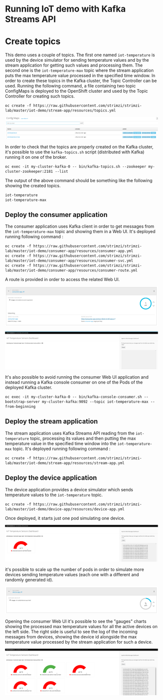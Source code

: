 # Running IoT demo with Kafka Streams API

# Create topics

This demo uses a couple of topics. The first one named `iot-temperature` is used by the device simulator for sending 
temperature values and by the stream application for getting such values and processing them. The second one is the 
`iot-temperature-max` topic where the stream application puts the max temperature value processed in the specified time 
window.
In order to create these topics in the Kafka cluster, the Topic Controller can be used. Running the following command, a 
file containing two topic ConfigMaps is deployed to the OpenShift cluster and used by the Topic Controller for creating 
such topics.

```
oc create -f https://raw.githubusercontent.com/strimzi/strimzi-lab/master/iot-demo/stream-app/resources/topics.yml
```

![topics](../iot-demo/images/topics.png)

In order to check that the topics are properly created on the Kafka cluster, it's possible to use the `kafka-topics.sh` script 
(distributed with Kafka) running it on one of the broker.

```
oc exec -it my-cluster-kafka-0 -- bin/kafka-topics.sh --zookeeper my-cluster-zookeeper:2181 --list
```

The output of the above command should be something like the following showing the created topics.

```
iot-temperature
iot-temperature-max
```

## Deploy the consumer application

The consumer application uses Kafka client in order to get messages from the `iot-temperature-max` topic and showing them 
in a Web UI.
It's deployed running following command :

```
oc create -f https://raw.githubusercontent.com/strimzi/strimzi-lab/master/iot-demo/consumer-app/resources/consumer-app.yml
oc create -f https://raw.githubusercontent.com/strimzi/strimzi-lab/master/iot-demo/consumer-app/resources/consumer-svc.yml
oc create -f https://raw.githubusercontent.com/strimzi/strimzi-lab/master/iot-demo/consumer-app/resources/consumer-route.yml
```

A route is provided in order to access the related Web UI.

![route](../iot-demo/images/route.png)

![web ui](../iot-demo/images/web_ui.png)

It's also possible to avoid running the consumer Web UI application and instead running a Kafka console consumer on one 
of the Pods of the deployed Kafka cluster.

```
oc exec -it my-cluster-kafka-0 -- bin/kafka-console-consumer.sh --bootstrap-server my-cluster-kafka:9092 --topic iot-temperature-max --from-beginning
```

## Deploy the stream application

The stream application uses Kafka Streams API reading from the `iot-temperature` topic, processing its values and then 
putting the max temperature value in the specified time window into the `iot-temperature-max` topic.
It's deployed running following command :

```
oc create -f https://raw.githubusercontent.com/strimzi/strimzi-lab/master/iot-demo/stream-app/resources/stream-app.yml
```

## Deploy the device application

The device application provides a device simulator which sends temperature values to the `iot-temperature` topic.

```
oc create -f https://raw.githubusercontent.com/strimzi/strimzi-lab/master/iot-demo/device-app/resources/device-app.yml
```

Once deployed, it starts just one pod simulating one device.

![one device gauge](../iot-demo/images/one_device_gauge.png)

it's possible to scale up the number of pods in order to simulate more devices sending temperature values (each one with 
a different and randomly generated id).

![scale up device](../iot-demo/images/scale_up_device.png)

Opening the consumer Web UI it's possible to see the "gauges" charts showing the processed max temperature values for all the 
active devices on the left side. The right side is useful to see the log of the incoming messages from devices, showing the 
device id alongside the max temperature value processed by the stream application for such a device.

![more device gauges](../iot-demo/images/more_device_gauges.png)